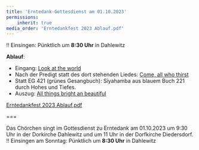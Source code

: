 ```yaml
---
title: 'Erntedank-Gottesdienst am 01.10.2023'
permissions:
    inherit: true
media_order: 'Erntedankfest 2023 Ablauf.pdf'
---
```



!! Einsingen: Pünktlich um **8:30 Uhr** in Dahlewitz


**Ablauf**:
* Eingang: [Look at the world](/choerchen-intern/choerchennoten/look-at-the-world?target=_blank)
* Nach der Predigt statt des dort stehenden Liedes: [Come, all who thirst](/choerchen-intern/choerchennoten/come_all_who_thirst?target=_blank)
* Statt EG 421 (grünes Gesangbuch): Siyahamba aus blauem Buch 221 durch Hohes und Tiefes.
* Auszug: [All things bright an beautiful](/choerchen-intern/choerchennoten/all-things-bright-and-beautiful?target=_blank)

[Erntedankfest 2023 Ablauf.pdf](Erntedankfest%202023%20Ablauf.pdf)

===

Das Chörchen singt im Gottesdienst zu Erntedank am 01.10.2023 um 9:30 Uhr in der Dorkirche  Dahlewitz und um 11 Uhr in der Dorfkirche Diedersdorf.
!! Einsingen am Sonntag: Pünktlich um **8:30 Uhr** in Dahlewitz